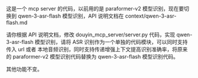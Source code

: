 这是一个 mcp server 的代码，以前用的是 paraformer-v2 模型识别，现在要切换到 qwen-3-asr-flash 模型识别，API 说明文档在 context/qwen-3-asr-flash.md

请你根据 API 说明文档，修改 douyin_mcp_server/server.py 代码，实现 qwen-3-asr-flash 模型识别，请将 ASR 识别作为一个单独的代码模块，可以同时支持传入 url 或者 本地音频识别，同时支持传递增强上下文提高识别准确率，将原来的 paraformer-v2 模型识别代码替换为 qwen-3-asr-flash 模型识别代码。

其他功能不变。